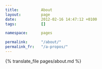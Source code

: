 ```yaml
---
title:          About
layout:         page
date:           2012-02-16 14:47:12 +0100
tags:           []

namespace:      pages

permalink:      "/about/"
permalink_fr:   "/a-propos/"
---
```


{% translate_file pages/about.md %}
